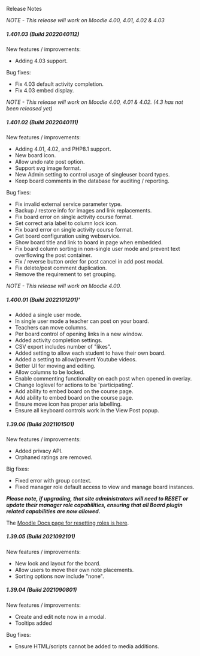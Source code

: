 Release Notes

_NOTE - This release will work on Moodle 4.00, 4.01, 4.02 & 4.03_

##### 1.401.03 (Build 2022040112)

New features / improvements:

* Adding 4.03 support.

Bug fixes:

* Fix 4.03 default activity completion.
* Fix 4.03 embed display.

_NOTE - This release will work on Moodle 4.00, 4.01 & 4.02. (4.3 has not been released yet)_

##### 1.401.02 (Build 2022040111)

New features / improvements:

* Adding 4.01, 4.02, and PHP8.1 support.
* New board icon.
* Allow undo rate post option.
* Support svg image format.
* New Admin setting to control usage of singleuser board types.
* Keep board comments in the database for auditing / reporting.

Bug fixes:

* Fix invalid external service parameter type.
* Backup / restore info for images and link replacements.
* Fix board error on single activity course format.
* Set correct aria label to column lock icon.
* Fix board error on single activity course format.
* Get board configuration using webservice.
* Show board title and link to board in page when embedded.
* Fix board column sorting in non-single user mode and prevent text overflowing the post container.
* Fix / reverse button order for post cancel in add post modal.
* Fix delete/post comment duplication.
* Remove the requirement to set grouping.

_NOTE - This release will work on Moodle 4.00._

##### 1.400.01 (Build 2022101201)'

* Added a single user mode.
* In single user mode a teacher can post on your board.
* Teachers can move columns.
* Per board control of opening links in a new window.
* Added activity completion settings.
* CSV export includes number of "likes".
* Added setting to allow each student to have their own board.
* Added a setting to allow/prevent Youtube videos.
* Better UI for moving and editing.
* Allow columns to be locked.
* Enable commenting functionality on each post when opened in overlay.
* Change loglevel for actions to be 'participating'.
* Add ability to embed board on the course page.
* Add ability to embed board on the course page.
* Ensure move icon has proper aria labelling.
* Ensure all keyboard controls work in the View Post popup.

##### 1.39.06 (Build 2021101501)
New features / improvements:

* Added privacy API.
* Orphaned ratings are removed.

Big fixes:

* Fixed error with group context.
* Fixed manager role default access to view and manage board instances.

***Please note, if upgrading, that site administrators will need to RESET or update their manager role capabilities, ensuring that all Board plugin related capabilities are now allowed.***

The [Moodle Docs page for resetting roles is here](http://docs.moodle.org/en/Manage_roles#Reset_role_to_defaults).

##### 1.39.05 (Build 2021092101)
New features / improvements:

* New look and layout for the board.
* Allow users to move their own note placements.
* Sorting options now include "none".

##### 1.39.04 (Build 2021090801)
New features / improvements:

* Create and edit note now in a modal.
* Tooltips added

Bug fixes:

* Ensure HTML/scripts cannot be added to media additions.
